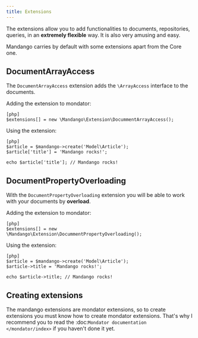 ```yaml
---
title: Extensions
---
```


The extensions allow you to add functionalities to documents, repositories,
queries, in an **extremely flexible** way. It is also very amusing and easy.

Mandango carries by default with some extensions apart from the Core one.

DocumentArrayAccess
-------------------

The ``DocumentArrayAccess`` extension adds the ``\ArrayAccess`` interface to the
documents.

Adding the extension to mondator:

    [php]
    $extensions[] = new \Mandango\Extension\DocummentArrayAccess();

Using the extension:

    [php]
    $article = $mandango->create('Model\Article');
    $article['title'] = 'Mandango rocks!';

    echo $article['title']; // Mandango rocks!

DocumentPropertyOverloading
---------------------------

With the ``DocumentPropertyOverloading`` extension you will be able to work with your
documents by **overload**.

Adding the extension to mondator:

    [php]
    $extensions[] = new \Mandango\Extension\DocummentPropertyOverloading();

Using the extension:

    [php]
    $article = $mandango->create('Model\Article');
    $article->title = 'Mandango rocks!';

    echo $article->title; // Mandango rocks!

Creating extensions
-------------------

The mandango extensions are mondator extensions, so to create extensions you
must know how to create mondator extensions. That's why I recommend you to
read the :doc:`Mondator documentation </mondator/index>` if you haven't done it
yet.